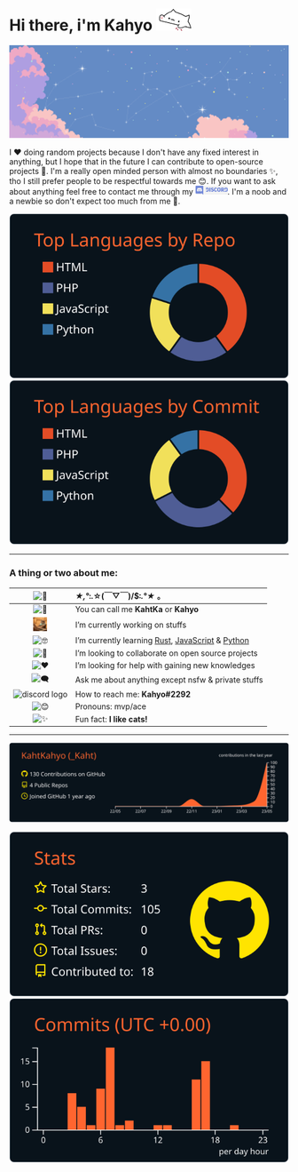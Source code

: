 # Hi there, i'm Kahyo [<img src='https://github.com/KahtKahyo/KahtKahyo/blob/master/Images/bongo-cat-transparent.gif' alt='bongo cat img' height='40'>](https://www.youtube.com/watch?v=hvL1339luv0)
[![](https://github.com/KahtKahyo/KahtKahyo/blob/master/Images/nprhx6w5y-bannerferris-gif-7z58xh.gif)](https://www.youtube.com/watch?v=DLzxrzFCyOs)

I ❤️ doing random projects because I don't have any fixed interest in anything, but I hope that in the future I can contribute to open-source projects 🤖. I'm a really open minded person with almost no boundaries ✨, tho I still prefer people to be respectful towards me 😊. If you want to ask about anything feel free to contact me through my <img src='https://github.com/KahtKahyo/KahtKahyo/blob/master/Images/png-transparent-discord-hd-logo.png' alt="discord" height="16">. I'm a noob and a newbie so don't expect too much from me 🥹.

[![](https://raw.githubusercontent.com/KahtKahyo/KahtKahyo/master/profile-summary-card-output/codeSTACKr/1-repos-per-language.svg)](https://github.com/vn7n24fzkq/github-profile-summary-cards) [![](https://raw.githubusercontent.com/KahtKahyo/KahtKahyo/master/profile-summary-card-output/codeSTACKr/2-most-commit-language.svg)](https://github.com/vn7n24fzkq/github-profile-summary-cards)
 
 ---

### A thing or two about me: 
| <img src='https://github.com/KahtKahyo/KahtKahyo/assets/87621187/57cf5ba1-00fb-47d8-90c2-397eb15011c6' alt='🤖' height='28'> | *★,°*:.☆(￣▽￣)/$:*.°★* 。|
| :---: | :--- |
| <img src='https://github.com/KahtKahyo/KahtKahyo/assets/87621187/813d3ef0-4197-4809-8d56-de214301d857' alt='👾' height='25'> | You can call me **KahtKa** or **Kahyo** |
| <img src='https://github.com/KahtKahyo/KahtKahyo/blob/master/Images/cat-cute.gif' alt='⚒️' height='25'> | I’m currently working on stuffs |
| <img src='https://github.com/KahtKahyo/KahtKahyo/assets/87621187/3a5a1e9d-3a84-4653-86bb-ae89ab4e6b02' alt='🤓' height='25'> | I’m currently learning [Rust](https://www.youtube.com/watch?v=MsocPEZBd-M), [JavaScript](https://www.youtube.com/watch?v=zQnBQ4tB3ZA) & [Python](https://www.youtube.com/watch?v=V4gGJ7XXlC0) |
| <img src='https://github.com/KahtKahyo/KahtKahyo/assets/87621187/8cda3aac-6742-450d-aac3-2a4a594a3758' alt='🤝' height='25'> | I’m looking to collaborate on open source projects|
| <img src='https://github.com/KahtKahyo/KahtKahyo/assets/87621187/f97d8be8-9b94-42e4-bc46-4365404bdd87' alt='❤️' height='25'> | I’m looking for help with gaining new knowledges |
| <img src='https://github.com/KahtKahyo/KahtKahyo/assets/87621187/a6e4dc1c-a61e-4647-ac59-00a5d995d1ae' alt='🗨️' height='25'> | Ask me about anything except nsfw & private stuffs |
| <img src='https://github.com/KahtKahyo/KahtKahyo/assets/87621187/e255a1ce-25aa-4178-bf34-6b45314ca15b' alt="discord logo" height="25"> | How to reach me: **Kahyo#2292** |
| <img src='https://github.com/KahtKahyo/KahtKahyo/assets/87621187/fe40c2f9-548a-4e67-862e-400a0a02b36f' alt='😊' height="25"> | Pronouns: mvp/ace |
| <img src='https://github.com/KahtKahyo/KahtKahyo/assets/87621187/1244d666-e2a6-4d57-b161-5389362a7e8b' alt='✨' height='25'> | Fun fact: **I like cats!** |

---

[![](https://raw.githubusercontent.com/KahtKahyo/KahtKahyo/master/profile-summary-card-output/codeSTACKr/0-profile-details.svg)](https://github.com/vn7n24fzkq/github-profile-summary-cards)

[![](https://raw.githubusercontent.com/KahtKahyo/KahtKahyo/master/profile-summary-card-output/codeSTACKr/3-stats.svg)](https://github.com/vn7n24fzkq/github-profile-summary-cards) [![](https://raw.githubusercontent.com/KahtKahyo/KahtKahyo/master/profile-summary-card-output/codeSTACKr/4-productive-time.svg)](https://github.com/vn7n24fzkq/github-profile-summary-cards)


 
